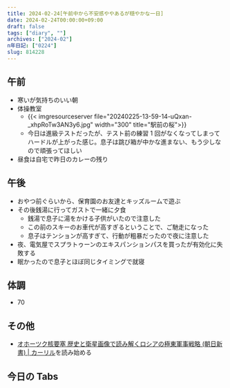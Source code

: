 ```yaml
---
title: 2024-02-24[午前中から不安感ややあるが穏やかな一日]
date: 2024-02-24T00:00:00+09:00
draft: false
tags: ["diary", ""]
archives: ["2024-02"]
n年日記: ["0224"]
slug: 814228
---
```


## 午前

- 寒いが気持ちのいい朝
- 体操教室
  - {{< imgresourceserver file="20240225-13-59-14-uQxan-_xhpRoTw3AN3y6.jpg" width="300" title="駅前の桜">}}
  - 今日は進級テストだったが、テスト前の練習 1 回がなくなってしまってハードルが上がった感じ。息子は跳び箱が中かな進まない、もう少しなので頑張ってほしい
- 昼食は自宅で昨日のカレーの残り

## 午後

- おやつ前ぐらいから、保育園のお友達とキッズルームで遊ぶ
- その後銭湯に行ってガストで一緒に夕食
  - 銭湯で息子に湯をかける子供がいたので注意した
  - この前のスキーのお車代が高すぎるということで、ご馳走になった
  - 息子はテンションが高すぎて、行動が粗暴だったので夜に注意した
- 夜、電気屋でスプラトゥーンのエキスパンションパスを買ったが有効化に失敗する
- 眠かったので息子とほぼ同じタイミングで就寝

## 体調

- 70

## その他

- [オホーツク核要塞 歴史と衛星画像で読み解くロシアの極東軍事戦略 (朝日新書) | カーリル](https://calil.jp/book/4022952539)を読み始める

## 今日の Tabs
